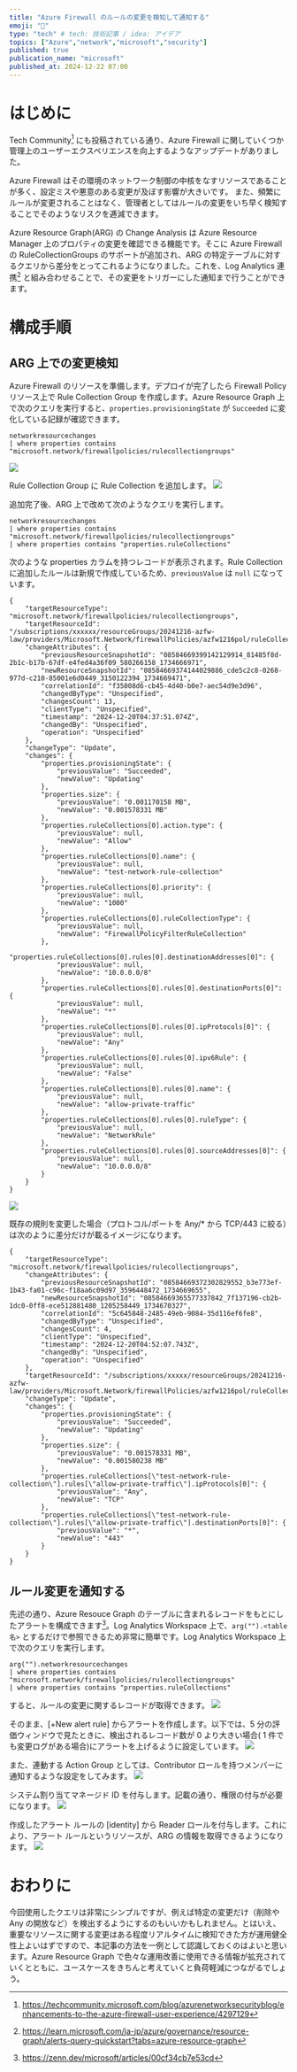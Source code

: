 ```yaml
---
title: "Azure Firewall のルールの変更を検知して通知する"
emoji: "🧱"
type: "tech" # tech: 技術記事 / idea: アイデア
topics: ["Azure","network","microsoft","security"]
published: true
publication_name: "microsoft"
published_at: 2024-12-22 07:00
---
```


# はじめに
Tech Community[^1] にも投稿されている通り、Azure Firewall に関していくつか管理上のユーザーエクスペリエンスを向上するようなアップデートがありました。

Azure Firewall はその環境のネットワーク制御の中核をなすリソースであることが多く、設定ミスや悪意のある変更が及ぼす影響が大きいです。
また、頻繁にルールが変更されることはなく、管理者としてはルールの変更をいち早く検知することでそのようなリスクを逓減できます。

Azure Resource Graph(ARG) の Change Analysis は Azure Resource Manager 上のプロパティの変更を確認できる機能です。そこに Azure Firewall の RuleCollectionGroups のサポートが追加され、ARG の特定テーブルに対するクエリから差分をとってこれるようになりました。これを、Log Analytics 連携[^2] と組み合わせることで、その変更をトリガーにした通知まで行うことができます。

[^1]:https://techcommunity.microsoft.com/blog/azurenetworksecurityblog/enhancements-to-the-azure-firewall-user-experience/4297129
[^2]:https://learn.microsoft.com/ja-jp/azure/governance/resource-graph/alerts-query-quickstart?tabs=azure-resource-graph

# 構成手順

## ARG 上での変更検知
Azure Firewall のリソースを準備します。デプロイが完了したら Firewall Policy リソース上で Rule Collection Group を作成します。Azure Resource Graph 上で次のクエリを実行すると、`properties.provisioningState` が `Succeeded` に変化している記録が確認できます。

```
networkresourcechanges
| where properties contains "microsoft.network/firewallpolicies/rulecollectiongroups"
```
![](/images/20241220-azfwrule-notify/01.png)

Rule Collection Group に Rule Collection を追加します。
![](/images/20241220-azfwrule-notify/02.png)

追加完了後、ARG 上で改めて次のようなクエリを実行します。

```
networkresourcechanges
| where properties contains "microsoft.network/firewallpolicies/rulecollectiongroups"
| where properties contains "properties.ruleCollections"
```
次のような properties カラムを持つレコードが表示されます。Rule Collection に追加したルールは新規で作成しているため、`previousValue` は `null` になっています。

```
{
    "targetResourceType": "microsoft.network/firewallpolicies/rulecollectiongroups",
    "targetResourceId": "/subscriptions/xxxxxx/resourceGroups/20241216-azfw-law/providers/Microsoft.Network/firewallPolicies/azfw1216pol/ruleCollectionGroups/aaacg001",
    "changeAttributes": {
        "previousResourceSnapshotId": "08584669399142129914_81485f8d-2b1c-b17b-67df-e4fed4a36f09_580266158_1734666971",
        "newResourceSnapshotId": "08584669374144029886_cde5c2c8-0268-977d-c210-85001e6d0449_3150122394_1734669471",
        "correlationId": "f35008d6-cb45-4d40-b0e7-aec54d9e3d96",
        "changedByType": "Unspecified",
        "changesCount": 13,
        "clientType": "Unspecified",
        "timestamp": "2024-12-20T04:37:51.074Z",
        "changedBy": "Unspecified",
        "operation": "Unspecified"
    },
    "changeType": "Update",
    "changes": {
        "properties.provisioningState": {
            "previousValue": "Succeeded",
            "newValue": "Updating"
        },
        "properties.size": {
            "previousValue": "0.001170158 MB",
            "newValue": "0.001578331 MB"
        },
        "properties.ruleCollections[0].action.type": {
            "previousValue": null,
            "newValue": "Allow"
        },
        "properties.ruleCollections[0].name": {
            "previousValue": null,
            "newValue": "test-network-rule-collection"
        },
        "properties.ruleCollections[0].priority": {
            "previousValue": null,
            "newValue": "1000"
        },
        "properties.ruleCollections[0].ruleCollectionType": {
            "previousValue": null,
            "newValue": "FirewallPolicyFilterRuleCollection"
        },
        "properties.ruleCollections[0].rules[0].destinationAddresses[0]": {
            "previousValue": null,
            "newValue": "10.0.0.0/8"
        },
        "properties.ruleCollections[0].rules[0].destinationPorts[0]": {
            "previousValue": null,
            "newValue": "*"
        },
        "properties.ruleCollections[0].rules[0].ipProtocols[0]": {
            "previousValue": null,
            "newValue": "Any"
        },
        "properties.ruleCollections[0].rules[0].ipv6Rule": {
            "previousValue": null,
            "newValue": "False"
        },
        "properties.ruleCollections[0].rules[0].name": {
            "previousValue": null,
            "newValue": "allow-private-traffic"
        },
        "properties.ruleCollections[0].rules[0].ruleType": {
            "previousValue": null,
            "newValue": "NetworkRule"
        },
        "properties.ruleCollections[0].rules[0].sourceAddresses[0]": {
            "previousValue": null,
            "newValue": "10.0.0.0/8"
        }
    }
}
```

![](/images/20241220-azfwrule-notify/03.png)

既存の規則を変更した場合（プロトコル/ポートを Any/* から TCP/443 に絞る）は次のように差分だけが載るイメージになります。

```
{
    "targetResourceType": "microsoft.network/firewallpolicies/rulecollectiongroups",
    "changeAttributes": {
        "previousResourceSnapshotId": "08584669372302829552_b3e773ef-1b43-fa01-c96c-f18aa6c09d97_3596448472_1734669655",
        "newResourceSnapshotId": "08584669365577337842_7f137196-cb2b-1dc0-0ff8-ece512881480_1205258449_1734670327",
        "correlationId": "5c645848-2485-49eb-9084-35d116ef6fe8",
        "changedByType": "Unspecified",
        "changesCount": 4,
        "clientType": "Unspecified",
        "timestamp": "2024-12-20T04:52:07.743Z",
        "changedBy": "Unspecified",
        "operation": "Unspecified"
    },
    "targetResourceId": "/subscriptions/xxxxx/resourceGroups/20241216-azfw-law/providers/Microsoft.Network/firewallPolicies/azfw1216pol/ruleCollectionGroups/aaacg001",
    "changeType": "Update",
    "changes": {
        "properties.provisioningState": {
            "previousValue": "Succeeded",
            "newValue": "Updating"
        },
        "properties.size": {
            "previousValue": "0.001578331 MB",
            "newValue": "0.001580238 MB"
        },
        "properties.ruleCollections[\"test-network-rule-collection\"].rules[\"allow-private-traffic\"].ipProtocols[0]": {
            "previousValue": "Any",
            "newValue": "TCP"
        },
        "properties.ruleCollections[\"test-network-rule-collection\"].rules[\"allow-private-traffic\"].destinationPorts[0]": {
            "previousValue": "*",
            "newValue": "443"
        }
    }
}
```

## ルール変更を通知する
先述の通り、Azure Resouce Graph のテーブルに含まれるレコードをもとにしたアラートを構成できます[^3]。Log Analytics Workspace 上で、`arg("").<table名>` とするだけで参照できるため非常に簡単です。Log Analytics Workspace 上で次のクエリを実行します。
```
arg("").networkresourcechanges
| where properties contains "microsoft.network/firewallpolicies/rulecollectiongroups"
| where properties contains "properties.ruleCollections"
```
すると、ルールの変更に関するレコードが取得できます。
![](/images/20241220-azfwrule-notify/04.png)


そのまま、[+New alert rule] からアラートを作成します。以下では、5 分の評価ウィンドウで見たときに、検出されるレコード数が 0 より大きい場合( 1 件でも変更ログがある場合)にアラートを上げるように設定しています。
![](/images/20241220-azfwrule-notify/05.png)

また、連動する Action Group としては、Contributor ロールを持つメンバーに通知するような設定をしてみます。
![](/images/20241220-azfwrule-notify/06.png)

システム割り当てマネージド ID を付与します。記載の通り、権限の付与が必要になります。
![](/images/20241220-azfwrule-notify/07.png)

作成したアラート ルールの [identity] から Reader ロールを付与します。これにより、アラート ルールというリソースが、ARG の情報を取得できるようになります。
![](/images/20241220-azfwrule-notify/08.png)

[^3]:https://zenn.dev/microsoft/articles/00cf34cb7e53cd

<!-- ## Azure Firewall のルールを変更する
既存の規則を変更（プロトコル/ポートを TCP/443 から Any/* に緩める）します。評価の頻度間隔である 5 分程度待つと、アラートが発報され、今回はメールが配信されます。 -->

# おわりに
今回使用したクエリは非常にシンプルですが、例えば特定の変更だけ（削除や Any の開放など）を検出するようにするのもいいかもしれません。とはいえ、重要なリソースに関する変更はある程度リアルタイムに検知できた方が運用健全性上よいはずですので、本記事の方法を一例として認識しておくのはよいと思います。Azure Resource Graph で色々な運用改善に使用できる情報が拡充されていくとともに、ユースケースをきちんと考えていくと負荷軽減につながるでしょう。 